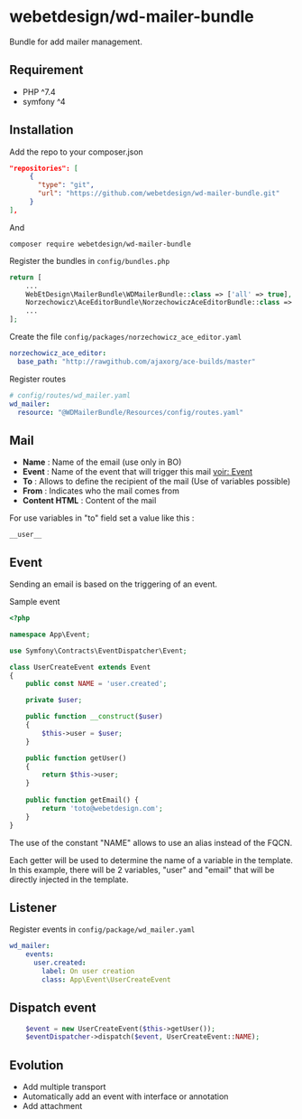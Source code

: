 # webetdesign/wd-mailer-bundle

Bundle for add mailer management.

## Requirement
- PHP ^7.4
- symfony ^4

## Installation
Add the repo to your composer.json

```json
"repositories": [
	 {
	   "type": "git",
	   "url": "https://github.com/webetdesign/wd-mailer-bundle.git"
	 }
],
```

 And 

```
composer require webetdesign/wd-mailer-bundle
```

Register the bundles in `config/bundles.php`

``` php 
return [
    ...
    WebEtDesign\MailerBundle\WDMailerBundle::class => ['all' => true],
    Norzechowicz\AceEditorBundle\NorzechowiczAceEditorBundle::class => ['all' => true],
    ...
];
```

Create the file `config/packages/norzechowicz_ace_editor.yaml`

``` yaml
norzechowicz_ace_editor:
  base_path: "http://rawgithub.com/ajaxorg/ace-builds/master"
```

Register routes

```yaml 
# config/routes/wd_mailer.yaml
wd_mailer:
  resource: "@WDMailerBundle/Resources/config/routes.yaml"
```

## Mail

- **Name** : Name of the email (use only in BO)
- **Event** : Name of the event that will trigger this mail [voir: Event](#event)
- **To** : Allows to define the recipient of the mail (Use of variables possible)
- **From** : Indicates who the mail comes from
- **Content HTML** : Content of the mail

For use variables in "to" field set a value like this :
 ```
 __user__
 ```

## Event
Sending an email is based on the triggering of an event.

Sample event
```php
<?php

namespace App\Event;

use Symfony\Contracts\EventDispatcher\Event;

class UserCreateEvent extends Event
{
    public const NAME = 'user.created';

    private $user;

    public function __construct($user)
    {
        $this->user = $user;
    }

    public function getUser()
    {
        return $this->user;
    }
    
    public function getEmail() {
        return 'toto@webetdesign.com';
    }
}
```
The use of the constant "NAME" allows to use an alias instead of the FQCN. 

Each getter will be used to determine the name of a variable in the template. In this example, there will be 2 variables, "user" and "email" that will be directly injected in the template.

## Listener

Register events in `config/package/wd_mailer.yaml`

```yaml
wd_mailer: 
    events:
      user.created:
        label: On user creation
        class: App\Event\UserCreateEvent
```

## Dispatch event

``` php 
    $event = new UserCreateEvent($this->getUser());
    $eventDispatcher->dispatch($event, UserCreateEvent::NAME);
```

## Evolution 

- Add multiple transport 
- Automatically add an event with interface or annotation
- Add attachment
